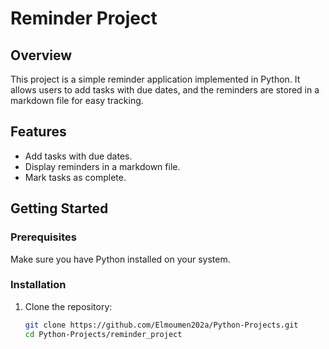 # Reminder Project

## Overview

This project is a simple reminder application implemented in Python. It allows users to add tasks with due dates, and the reminders are stored in a markdown file for easy tracking.

## Features

- Add tasks with due dates.
- Display reminders in a markdown file.
- Mark tasks as complete.

## Getting Started

### Prerequisites

Make sure you have Python installed on your system.

### Installation

1. Clone the repository:

   ```bash
   git clone https://github.com/Elmoumen202a/Python-Projects.git
   cd Python-Projects/reminder_project
